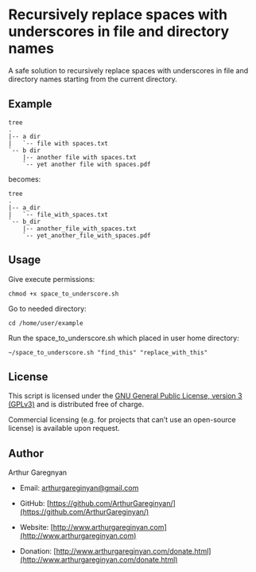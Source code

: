 # Recursively replace spaces with underscores in file and directory names

A safe solution to recursively replace spaces with underscores in file and directory names starting from the current directory.

## Example

```
tree
.
|-- a dir
|   `-- file with spaces.txt
`-- b dir
    |-- another file with spaces.txt
    `-- yet another file with spaces.pdf
```

becomes:
```
tree
.
|-- a_dir
|   `-- file_with_spaces.txt
`-- b_dir
    |-- another_file_with_spaces.txt
    `-- yet_another_file_with_spaces.pdf
```

## Usage

Give execute permissions:
```
chmod +x space_to_underscore.sh
```

Go to needed directory:
```
cd /home/user/example
```

Run the space_to_underscore.sh which placed in user home directory:
```
~/space_to_underscore.sh "find_this" "replace_with_this"
```

## License

This script is licensed under the [GNU General Public License, version 3 (GPLv3)](http://www.gnu.org/licenses/gpl-3.0.html) and is distributed free of charge.

Commercial licensing (e.g. for projects that can’t use an open-source license) is available upon request.


## Author

Arthur Garegnyan

* Email: arthurgareginyan@gmail.com

* GitHub: [https://github.com/ArthurGareginyan/](https://github.com/ArthurGareginyan/)

* Website: [http://www.arthurgareginyan.com](http://www.arthurgareginyan.com)

* Donation: [http://www.arthurgareginyan.com/donate.html](http://www.arthurgareginyan.com/donate.html)
